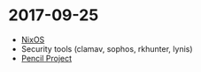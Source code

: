 2017-09-25
==========

* [NixOS](https://nixos.org/)
* Security tools (clamav, sophos, rkhunter, lynis)
* [Pencil Project](http://pencil.evolus.vn/)
